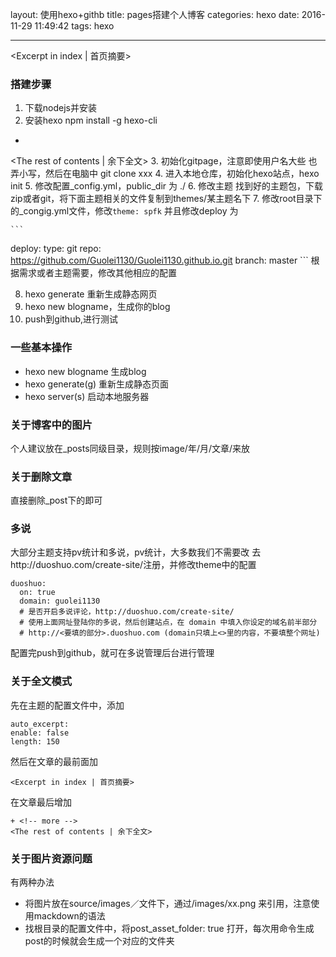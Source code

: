 layout: 使用hexo+githb
title: pages搭建个人博客
categories: hexo
date: 2016-11-29 11:49:42
tags: hexo

---
<Excerpt in index | 首页摘要> 
### 搭建步骤

1. 下载nodejs并安装
2. 安装hexo npm install -g hexo-cli
+ <!-- more -->
<The rest of contents | 余下全文>
3. 初始化gitpage，注意即使用户名大些 也弄小写，然后在电脑中 git clone xxx
4. 进入本地仓库，初始化hexo站点，hexo init
5. 修改配置_config.yml，public_dir 为 ./
6. 修改主题 找到好的主题包，下载zip或者git，将下面主题相关的文件复制到themes/某主题名下
7. 修改root目录下的_congig.yml文件，修改```theme: spfk``` 并且修改deploy 为 
	
	```
deploy:
  type: git
  repo: https://github.com/Guolei1130/Guolei1130.github.io.git
  branch: master 
	``` 
根据需求或者主题需要，修改其他相应的配置

8. hexo generate 重新生成静态网页
9. hexo new blogname，生成你的blog
10. push到github,进行测试



### 一些基本操作

* hexo new blogname 生成blog
* hexo generate(g)  重新生成静态页面
* hexo server(s)  启动本地服务器

### 关于博客中的图片

个人建议放在_posts同级目录，规则按image/年/月/文章/来放

### 关于删除文章

直接删除_post下的即可



### 多说

大部分主题支持pv统计和多说，pv统计，大多数我们不需要改
去http://duoshuo.com/create-site/注册，并修改theme中的配置

```
duoshuo: 
  on: true
  domain: guolei1130
  # 是否开启多说评论，http://duoshuo.com/create-site/
  # 使用上面网址登陆你的多说，然后创建站点，在 domain 中填入你设定的域名前半部分
  # http://<要填的部分>.duoshuo.com (domain只填上<>里的内容，不要填整个网址)
```

配置完push到github，就可在多说管理后台进行管理

### 关于全文模式
先在主题的配置文件中，添加
```
auto_excerpt:
enable: false
length: 150
```

然后在文章的最前面加

```
<Excerpt in index | 首页摘要> 
```

在文章最后增加 

```
+ <!-- more -->
<The rest of contents | 余下全文>

```

### 关于图片资源问题

有两种办法

* 将图片放在source/images／文件下，通过/images/xx.png 来引用，注意使用mackdown的语法
* 找根目录的配置文件中，将post_asset_folder: true 打开，每次用命令生成post的时候就会生成一个对应的文件夹
